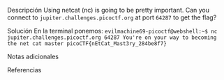 Descripción
	Using netcat (nc) is going to be pretty important. Can you connect to `jupiter.challenges.picoctf.org` at port `64287` to get the flag?
	
Solución
	En la terminal ponemos:
	```evilmachine69-picoctf@webshell:~$ nc jupiter.challenges.picoctf.org 64287
	You're on your way to becoming the net cat master
	picoCTF{nEtCat_Mast3ry_284be8f7}
	```
	
Notas adicionales
	
	
Referencias
	
	